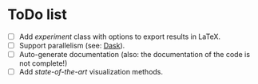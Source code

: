 # ToDo list

- [ ] Add _experiment_ class with options to export results in LaTeX.
- [ ] Support parallelism (see: [Dask](https://dask.pydata.org/en/latest/)).
- [ ] Auto-generate documentation (also: the documentation of the code is not complete!)
- [ ] Add _state-of-the-art_ visualization methods.